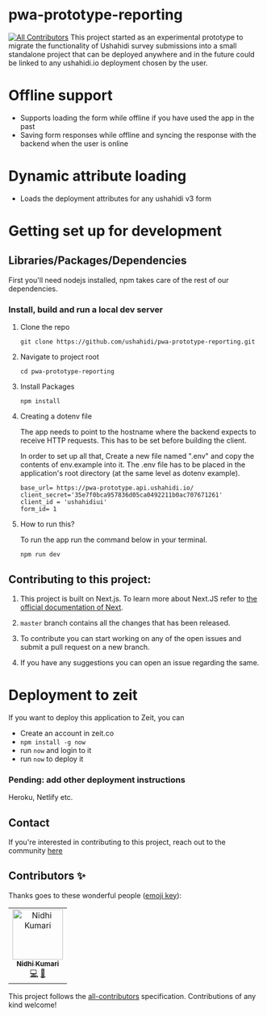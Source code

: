 # pwa-prototype-reporting
[![All Contributors](https://img.shields.io/badge/all_contributors-1-orange.svg?style=flat-square)](#contributors)
This project started as an experimental prototype to migrate the functionality of Ushahidi survey submissions into a small standalone project that can be deployed anywhere and in the future could be linked to any ushahidi.io deployment chosen by the user.

# Offline support
- Supports loading the form while offline if you have used the app in the past
- Saving form responses while offline and syncing the response with the backend when the user is online

# Dynamic attribute loading
- Loads the deployment attributes for any ushahidi v3 form

# Getting set up for development

## Libraries/Packages/Dependencies

First you'll need nodejs installed,
npm takes care of the rest of our dependencies.


### Install, build and run a local dev server
1. Clone the repo

    ```git clone https://github.com/ushahidi/pwa-prototype-reporting.git```

2. Navigate to project root

    ```cd pwa-prototype-reporting```

3. Install Packages

    ``` npm install ```

4. Creating a dotenv file

    The app needs to point to the hostname where the backend expects to receive HTTP requests. This has to be set before building the client.

    In order to set up all that, Create a new file named ".env" and copy the contents of env.example into it. The .env file has to be placed in the application's root directory (at the same level as dotenv example).

    ```
    base_url= https://pwa-prototype.api.ushahidi.io/
    client_secret='35e7f0bca957836d05ca0492211b0ac707671261'
    client_id = 'ushahidiui' 
    form_id= 1
    ```

5. How to run this?

    To run the app run the command below in your terminal.

    ```npm run dev```


## Contributing to this project:

1. This project is built on Next.js. To learn more about Next.JS refer to [the official documentation of Next](https://nextjs.org/docs). 

2. ```master``` branch contains all the changes that has been released.

3. To contribute you can start working on any of the open issues and submit a pull request on a new branch.

4. If you have any suggestions you can open an issue regarding the same.


# Deployment to zeit
If you want to deploy this application to Zeit, you can 
- Create an account in zeit.co
- `npm install -g now`
- run `now` and login to it
- run `now` to deploy it

### Pending: add other deployment instructions
Heroku, Netlify etc.

## Contact

 If you're interested in contributing to this project, reach out to the community [here](https://gitter.im/ushahidi/Community)

## Contributors ✨

Thanks goes to these wonderful people ([emoji key](https://allcontributors.org/docs/en/emoji-key)):

<!-- ALL-CONTRIBUTORS-LIST:START - Do not remove or modify this section -->
<!-- prettier-ignore -->
<table>
  <tr>
    <td align="center"><a href="http://nidhikjha.github.io"><img src="https://avatars3.githubusercontent.com/u/39872794?v=4" width="100px;" alt="Nidhi Kumari"/><br /><sub><b>Nidhi Kumari</b></sub></a><br /><a href="https://github.com/ushahidi/pwa-prototype-reporting/commits?author=NidhiKJha" title="Code">💻</a> <a href="https://github.com/ushahidi/pwa-prototype-reporting/commits?author=NidhiKJha" title="Documentation">📖</a></td>
  </tr>
</table>

<!-- ALL-CONTRIBUTORS-LIST:END -->

This project follows the [all-contributors](https://github.com/all-contributors/all-contributors) specification. Contributions of any kind welcome!
